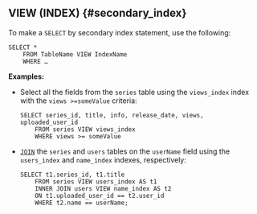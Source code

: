 ## VIEW (INDEX) {#secondary_index}

To make a `SELECT` by secondary index statement, use the following:

```yql
SELECT *
    FROM TableName VIEW IndexName
    WHERE …
```

**Examples:**

* Select all the fields from the `series` table using the `views_index` index with the `views >=someValue` criteria:

  ```yql
  SELECT series_id, title, info, release_date, views, uploaded_user_id
      FROM series VIEW views_index
      WHERE views >= someValue
  ```

* [`JOIN`](../../join.md) the `series` and `users` tables on the `userName` field using the `users_index` and `name_index` indexes, respectively:

  ```yql
  SELECT t1.series_id, t1.title
      FROM series VIEW users_index AS t1
      INNER JOIN users VIEW name_index AS t2
      ON t1.uploaded_user_id == t2.user_id
      WHERE t2.name == userName;
  ```